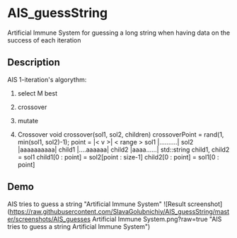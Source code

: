 # AIS_guessString
Artificial Immune System for guessing a long string when having data on the success of each iteration

## Description
AIS 1-iteration's algorythm:
1. select M best
2. crossover
3. mutate

2. Crossover
 void crossover(sol1, sol2, children)
 	crossoverPoint = rand(1, min(sol1, sol2)-1);
		point =	|<   v	  >|	< range >
		sol1	|..........|
		sol2	|aaaaaaaaaa|
		child1	|....aaaaaa|
		child2	|aaaa......|
	std::string child1, child2 = sol1
	child1[0 : point] = sol2[point : size-1]
	child2[0 : point] = sol1[0 : point]

## Demo
AIS tries to guess a string "Artificial Immune System"
![Result screenshot](https://raw.githubusercontent.com/SlavaGolubnichiy/AIS_guessString/master/screenshots/AIS_guesses Artificial Immune System.png?raw=true "AIS tries to guess a string Artificial Immune System")

